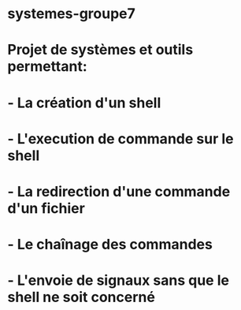 # systemes-groupe7 
# Projet de systèmes et outils permettant:
 #  - La création d'un shell
 #  - L'execution de commande sur le shell
 #  - La redirection d'une commande d'un fichier
 #  - Le chaînage des commandes 
 #  - L'envoie de signaux sans que le shell ne soit concerné 

